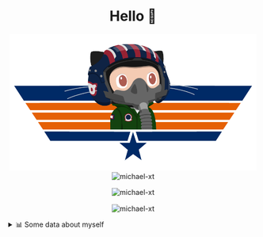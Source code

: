 <h1 align="center">Hello 👋</h1>


<p align="center"><img src="https://raw.githubusercontent.com/Michael-xT/Michael-xT/main/.github/topguntocat.png" width=500>
 <br>
<img src="https://komarev.com/ghpvc/?username=michael-xt&style=for-the-badge" alt="michael-xt" /> 
</p>

<p align="center"><img align="center" src="https://github-readme-stats.vercel.app/api/top-langs/?username=michael-xt&layout=compact&theme=dark&show_icons=true" alt="michael-xt" /></p>
<p align="center"><img align="center" src="https://github-readme-stats.vercel.app/api?username=michael-xt&show_icons=true&theme=dark&show_icons=true" alt="michael-xt" /></p>

<details align="left"><summary>📊 Some data about myself</summary>
<p>

<!--START_SECTION:waka-->
![Code Time](http://img.shields.io/badge/Code%20Time-547%20hrs%2013%20mins-blue)

**🐱 My GitHub Data** 

> 🏆 51 Contributions in the Year 2022
 > 
> 📦 16.6 MB Used in GitHub's Storage 
 > 
> 🚫 Not Opted to Hire
 > 
> 📜 9 Public Repositories 
 > 
> 🔑 26 Private Repositories  
 > 
**I'm a Night 🦉** 

```text
🌞 Morning    7 commits      ███░░░░░░░░░░░░░░░░░░░░░░   13.46% 
🌆 Daytime    18 commits     ████████░░░░░░░░░░░░░░░░░   34.62% 
🌃 Evening    27 commits     █████████████░░░░░░░░░░░░   51.92% 
🌙 Night      0 commits      ░░░░░░░░░░░░░░░░░░░░░░░░░   0.0%

```
📅 **I'm Most Productive on Thursday** 

```text
Monday       10 commits     ████░░░░░░░░░░░░░░░░░░░░░   19.23% 
Tuesday      5 commits      ██░░░░░░░░░░░░░░░░░░░░░░░   9.62% 
Wednesday    10 commits     ████░░░░░░░░░░░░░░░░░░░░░   19.23% 
Thursday     15 commits     ███████░░░░░░░░░░░░░░░░░░   28.85% 
Friday       1 commits      ░░░░░░░░░░░░░░░░░░░░░░░░░   1.92% 
Saturday     10 commits     ████░░░░░░░░░░░░░░░░░░░░░   19.23% 
Sunday       1 commits      ░░░░░░░░░░░░░░░░░░░░░░░░░   1.92%

```


📊 **This Week I Spent My Time On** 

```text
🔥 Editors: 
VS Code                  10 mins             █████████████████████████   100.0%

💻 Operating System: 
Windows                  10 mins             █████████████████████████   100.0%

```

**I Mostly Code in JavaScript** 

```text
JavaScript               10 repos            ███████░░░░░░░░░░░░░░░░░░   29.41% 
Java                     9 repos             ██████░░░░░░░░░░░░░░░░░░░   26.47% 
Vue                      3 repos             ██░░░░░░░░░░░░░░░░░░░░░░░   8.82% 
C#                       3 repos             ██░░░░░░░░░░░░░░░░░░░░░░░   8.82% 
HTML                     2 repos             █░░░░░░░░░░░░░░░░░░░░░░░░   5.88%

```


**Timeline**

![Chart not found](https://raw.githubusercontent.com/Michael-xT/Michael-xT/main/charts/bar_graph.png) 


 Last Updated on 16/10/2022 00:56:43 UTC
<!--END_SECTION:waka-->
</p>

